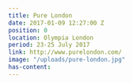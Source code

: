 ```yaml
---
title: Pure London
date: 2017-01-09 12:27:00 Z
position: 0
location: Olympia London
period: 23-25 July 2017
link: http://www.purelondon.com/
image: "/uploads/pure-london.jpg"
has-content: 
---
```


